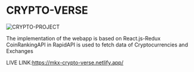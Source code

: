 # CRYPTO-VERSE
![CRYPTO-PROJECT](https://user-images.githubusercontent.com/119390675/233778085-f9cc508b-50eb-497d-975c-e0767ba9404d.png)

The implementation of the webapp is based on React.js-Redux 
CoinRankingAPI in RapidAPI is used to fetch data of Cryptocurrencies and Exchanges


LIVE LINK:https://mkx-crypto-verse.netlify.app/
 
